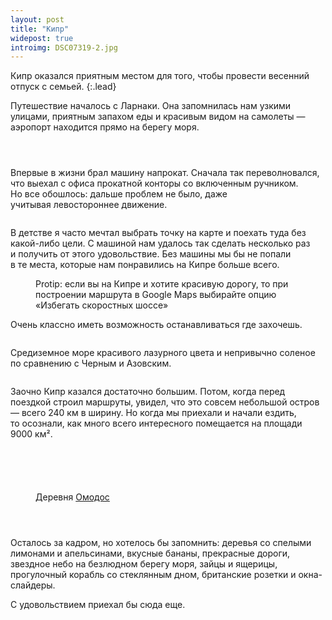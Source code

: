 ```yaml
---
layout: post
title: "Кипр"
widepost: true
introimg: DSC07319-2.jpg
---
```


Кипр оказался приятным местом для того, чтобы провести весенний отпуск с семьей.
{:.lead}

<!-- more -->

<!-- <figure>
  <img src="/i/blog/cyprus/DSC07265.jpg" alt="">
</figure> -->

Путешествие началось с Ларнаки. Она запомнилась нам узкими улицами, приятным запахом еды и красивым видом на самолеты — аэропорт находится прямо на берегу моря.

<figure>
  <img src="/i/blog/cyprus/DSC07288.jpg" alt="">
</figure>

<figure>
  <img src="/i/blog/cyprus/DSC07295.jpg" alt="">
</figure>

<figure>
  <img src="/i/blog/cyprus/DSC07291.jpg" alt="">
</figure>

Впервые в жизни брал машину напрокат. Сначала так переволновался, что выехал с офиса прокатной конторы со включенным ручником. Но все обошлось: дальше проблем не было, даже учитывая левостороннее движение.

<figure>
  <img src="/i/blog/cyprus/DSC07315.jpg" alt="">
</figure>

<!-- <figure>
  <img src="/i/blog/cyprus/DSC07319.jpg" alt="">
</figure> -->

В детстве я часто мечтал выбрать точку на карте и поехать туда без какой-либо цели. С машиной нам удалось так сделать несколько раз и получить от этого удовольствие. Без машины мы бы не попали в те места, которые нам понравились на Кипре больше всего.

<figure>
  <img src="/i/blog/cyprus/DSC07655.jpg" alt="">
  <figcaption>Protip: если вы на Кипре и хотите красивую дорогу, то при построении маршрута в Google Maps выбирайте опцию «Избегать скоростных шоссе»</figcaption>
</figure>

Очень классно иметь возможность останавливаться где захочешь.

<figure>
  <img src="/i/blog/cyprus/DSC07826.jpg" alt="">
</figure>

<!-- Вот, например, заехали в <a href="http://www.camel-park.com/">парк верблюдов</a> недалеко от Ларнаки. Хороший зоопарк.

<figure>
  <img src="/i/blog/cyprus/DSC07448.jpg" alt="">
</figure> -->

Средиземное море красивого лазурного цвета и непривычно соленое по сравнению с Черным и Азовским.

<figure>
  <img src="/i/blog/cyprus/DSC07346.jpg" alt="">
</figure>

<!-- <figure>
  <img src="/i/blog/cyprus/DSC07482.jpg" alt="">
</figure> -->

Заочно Кипр казался достаточно большим. Потом, когда перед поездкой строил маршруты, увидел, что это совсем небольшой остров — всего 240 км в ширину. Но когда мы приехали и начали ездить, то осознали, как много всего интересного помещается на площади 9000 км².

<figure>
  <img src="/i/blog/cyprus/DSC07766.jpg" alt="">
</figure>

<figure>
  <img src="/i/blog/cyprus/DSC07405.jpg" alt="">
</figure>

<figure>
  <img src="/i/blog/cyprus/DSC07491.jpg" alt="">
</figure>

<figure>
  <img src="/i/blog/cyprus/DSC07493.jpg" alt="">
</figure>

<figure>
  <img src="/i/blog/cyprus/DSC07652.jpg" alt="">
</figure>

<figure>
  <img src="/i/blog/cyprus/DSC07736.jpg" alt="">
  <figcaption>Деревня <a href="https://en.wikipedia.org/wiki/Omodos">Омодос</a></figcaption>
</figure>

<figure>
  <img src="/i/blog/cyprus/DSC07737.jpg" alt="">
</figure>

<figure>
  <img src="/i/blog/cyprus/DSC07742.jpg" alt="">
</figure>

<figure>
  <img src="/i/blog/cyprus/DSC07769.jpg" alt="">
</figure>

Осталось за кадром, но хотелось бы запомнить: деревья со спелыми лимонами и апельсинами, вкусные бананы, прекрасные дороги, звездное небо на безлюдном берегу моря, зайцы и ящерицы, прогулочный корабль со стеклянным дном, британские розетки и окна-слайдеры.

С удовольствием приехал бы сюда еще.

<figure>
  <img src="/i/blog/cyprus/DSC07623.jpg" alt="">
</figure>
